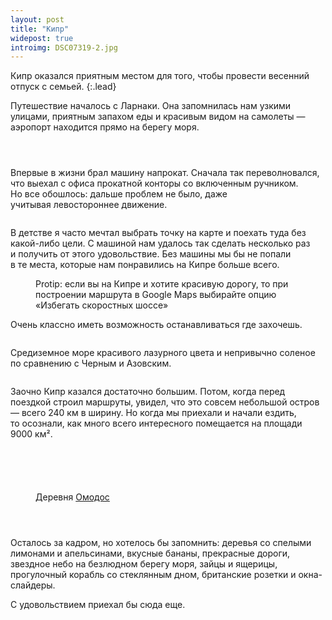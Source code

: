 ```yaml
---
layout: post
title: "Кипр"
widepost: true
introimg: DSC07319-2.jpg
---
```


Кипр оказался приятным местом для того, чтобы провести весенний отпуск с семьей.
{:.lead}

<!-- more -->

<!-- <figure>
  <img src="/i/blog/cyprus/DSC07265.jpg" alt="">
</figure> -->

Путешествие началось с Ларнаки. Она запомнилась нам узкими улицами, приятным запахом еды и красивым видом на самолеты — аэропорт находится прямо на берегу моря.

<figure>
  <img src="/i/blog/cyprus/DSC07288.jpg" alt="">
</figure>

<figure>
  <img src="/i/blog/cyprus/DSC07295.jpg" alt="">
</figure>

<figure>
  <img src="/i/blog/cyprus/DSC07291.jpg" alt="">
</figure>

Впервые в жизни брал машину напрокат. Сначала так переволновался, что выехал с офиса прокатной конторы со включенным ручником. Но все обошлось: дальше проблем не было, даже учитывая левостороннее движение.

<figure>
  <img src="/i/blog/cyprus/DSC07315.jpg" alt="">
</figure>

<!-- <figure>
  <img src="/i/blog/cyprus/DSC07319.jpg" alt="">
</figure> -->

В детстве я часто мечтал выбрать точку на карте и поехать туда без какой-либо цели. С машиной нам удалось так сделать несколько раз и получить от этого удовольствие. Без машины мы бы не попали в те места, которые нам понравились на Кипре больше всего.

<figure>
  <img src="/i/blog/cyprus/DSC07655.jpg" alt="">
  <figcaption>Protip: если вы на Кипре и хотите красивую дорогу, то при построении маршрута в Google Maps выбирайте опцию «Избегать скоростных шоссе»</figcaption>
</figure>

Очень классно иметь возможность останавливаться где захочешь.

<figure>
  <img src="/i/blog/cyprus/DSC07826.jpg" alt="">
</figure>

<!-- Вот, например, заехали в <a href="http://www.camel-park.com/">парк верблюдов</a> недалеко от Ларнаки. Хороший зоопарк.

<figure>
  <img src="/i/blog/cyprus/DSC07448.jpg" alt="">
</figure> -->

Средиземное море красивого лазурного цвета и непривычно соленое по сравнению с Черным и Азовским.

<figure>
  <img src="/i/blog/cyprus/DSC07346.jpg" alt="">
</figure>

<!-- <figure>
  <img src="/i/blog/cyprus/DSC07482.jpg" alt="">
</figure> -->

Заочно Кипр казался достаточно большим. Потом, когда перед поездкой строил маршруты, увидел, что это совсем небольшой остров — всего 240 км в ширину. Но когда мы приехали и начали ездить, то осознали, как много всего интересного помещается на площади 9000 км².

<figure>
  <img src="/i/blog/cyprus/DSC07766.jpg" alt="">
</figure>

<figure>
  <img src="/i/blog/cyprus/DSC07405.jpg" alt="">
</figure>

<figure>
  <img src="/i/blog/cyprus/DSC07491.jpg" alt="">
</figure>

<figure>
  <img src="/i/blog/cyprus/DSC07493.jpg" alt="">
</figure>

<figure>
  <img src="/i/blog/cyprus/DSC07652.jpg" alt="">
</figure>

<figure>
  <img src="/i/blog/cyprus/DSC07736.jpg" alt="">
  <figcaption>Деревня <a href="https://en.wikipedia.org/wiki/Omodos">Омодос</a></figcaption>
</figure>

<figure>
  <img src="/i/blog/cyprus/DSC07737.jpg" alt="">
</figure>

<figure>
  <img src="/i/blog/cyprus/DSC07742.jpg" alt="">
</figure>

<figure>
  <img src="/i/blog/cyprus/DSC07769.jpg" alt="">
</figure>

Осталось за кадром, но хотелось бы запомнить: деревья со спелыми лимонами и апельсинами, вкусные бананы, прекрасные дороги, звездное небо на безлюдном берегу моря, зайцы и ящерицы, прогулочный корабль со стеклянным дном, британские розетки и окна-слайдеры.

С удовольствием приехал бы сюда еще.

<figure>
  <img src="/i/blog/cyprus/DSC07623.jpg" alt="">
</figure>
